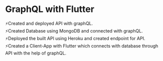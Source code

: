 # GraphQL with Flutter
⚡️Created and deployed API with graphQL.\
⚡️Created Database using MongoDB and connected with graphQL.\
⚡️Deployed the built API using Heroku and created endpoint for API.\
⚡️Created a Client-App with Flutter which connects with database through API with the help of graphQL.

